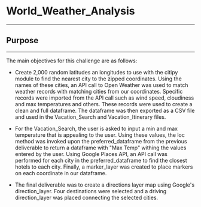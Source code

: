 # World_Weather_Analysis
---

## Purpose
---
The main objectives for this challenge are as follows:
- Create 2,000 random latitudes an longitudes to use with the citipy module to find the nearest city to the zipped coordinates. Using the names of these cities, an API call to Open Weather was used to match weather records with matching cities from our coordinates. Specific records were imported from the API call such as wind speed, cloudiness and max temperatures and others. These records were used to create a clean and full dataframe. The dataframe was then exported as a CSV file and used in the Vacation_Search and Vacation_Itinerary files.

- For the Vacation_Search, the user is asked to input a min and max temperature that is appealing to the user. Using these values, the loc method was invoked upon the preferred_dataframe from the previous deliverable to return a dataframe with "Max Temp" withing the values entered by the user. Using Google Places API, an API call was performed for each city in the preferred_dataframe to find the closest hotels to each city. Finally, a marker_layer was created to place markers on each coordinate in our dataframe.

- The final deliverable was to create a directions layer map using Google's direction_layer. Four destinations were selected and a driving direction_layer was placed connecting the selected cities.  
